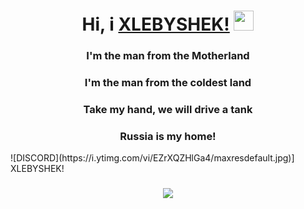 <h1 align="center">Hi, i <a href="https://github.com/XLEBYSHEK003" target="_blank">XLEBYSHEK!</a> 
<img src="https://github.com/blackcater/blackcater/raw/main/images/Hi.gif" height="32"/></h1>
<h3 align="center">I'm the man from the Motherland</h3>
<h3 align="center">I'm the man from the coldest land</h3>
<h3 align="center">Take my hand, we will drive a tank</h3>
<h3 align="center">Russia is my home!</h3>
![DISCORD](https://i.ytimg.com/vi/EZrXQZHlGa4/maxresdefault.jpg)] XLEBYSHEK!
<h3 align="center"><img src="https://pa1.narvii.com/7031/e77f682ef73e6c862fe5eebaed5b3f4d43a87d14r1-540-300_hq.gif"></h3>
